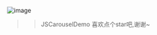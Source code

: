![image](https://github.com/Josin22/JSCarouselDemo/blob/master/res/gig.gif)
>>JSCarouselDemo
喜欢点个star吧,谢谢~
